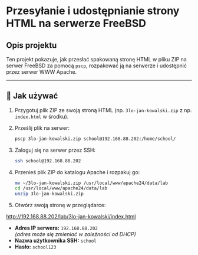 # Przesyłanie i udostępnianie strony HTML na serwerze FreeBSD

## Opis projektu

Ten projekt pokazuje, jak przesłać spakowaną stronę HTML w pliku ZIP na serwer FreeBSD za pomocą `pscp`, rozpakować ją na serwerze i udostępnić przez serwer WWW Apache.


---

## 🚀 Jak używać

1. Przygotuj plik ZIP ze swoją stroną HTML (np. `3lo-jan-kowalski.zip` z np. `index.html` w środku).  
2. Prześlij plik na serwer:

    ```bash
    pscp 3lo-jan-kowalski.zip school@192.168.88.202:/home/school/
    ```

3. Zaloguj się na serwer przez SSH:

    ```bash
    ssh school@192.168.88.202
    ```

4. Przenieś plik ZIP do katalogu Apache i rozpakuj go:

    ```bash
    mv ~/3lo-jan-kowalski.zip /usr/local/www/apache24/data/lab
    cd /usr/local/www/apache24/data/lab
    unzip 3lo-jan-kowalski.zip
    ```

5. Otwórz swoją stronę w przeglądarce:


http://192.168.88.202/lab/3lo-jan-kowalski/index.html



- **Adres IP serwera:** `192.168.88.202`  
  *(adres może się zmieniać w zależności od DHCP)*  
- **Nazwa użytkownika SSH:** `school`  
- **Hasło:** `school123`

